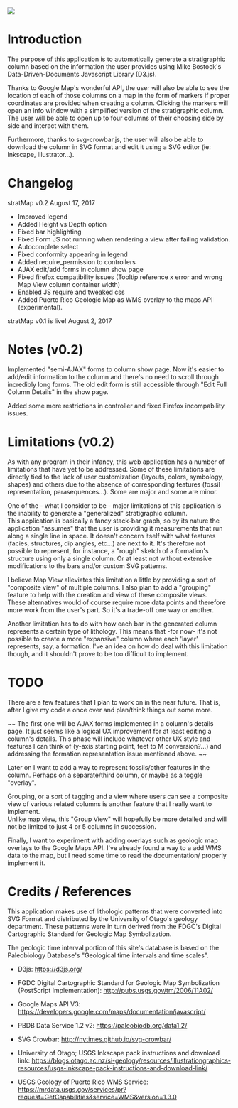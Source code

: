 <img src=http://imgur.com/aEj2oyC.png>

# Introduction

The purpose of this application is to automatically generate a stratigraphic 
column based on the information the user provides using 
Mike Bostock's Data-Driven-Documents Javascript Library (D3.js).  


Thanks to Google Map's wonderful API, the user will also be able to see the 
location of each of those columns on a map in the form of markers if proper 
coordinates are provided when creating a column.  Clicking the markers will open 
an info window with a simplified version of the stratigraphic column.  The user
will be able to open up to four columns of their choosing side by side and 
interact with them.


Furthermore, thanks to svg-crowbar.js, the user will also be able to download 
the column in SVG format and edit it using a SVG editor
(ie: Inkscape, Illustrator...).


# Changelog


stratMap v0.2 August 17, 2017
+ Improved legend
+ Added Height vs Depth option
+ Fixed bar highlighting
+ Fixed Form JS not running when rendering a view after failing validation.
+ Autocomplete select
+ Fixed conformity appearing in legend
+ Added require_permission to controllers
+ AJAX edit/add forms in column show page
+ Fixed firefox compatibility issues (Tooltip reference x error and wrong Map View column container width)
+ Enabled JS require and tweaked css
+ Added Puerto Rico Geologic Map as WMS overlay to the maps API (experimental).


stratMap v0.1 is live! August 2, 2017


# Notes (v0.2)


Implemented "semi-AJAX" forms to column show page.  Now it's easier to add/edit
information to the column and there's no need to scroll through incredibly
long forms.  The old edit form is still accessible through "Edit Full Column Details"
in the show page.

Added some more restrictions in controller and fixed Firefox incompability 
issues.


# Limitations (v0.2)


As with any program in their infancy, this web application has a number of 
limitations that have yet to be addressed.  Some of these limitations are
directly tied to the lack of user customization (layouts, colors, symbology, shapes)
and others due to the absence of corresponding features (fossil representation, 
parasequences...).  Some are major and some are minor.


One of the - what I consider to be - major limitations of this application 
is the inability to generate a "generalized" stratigraphic column.  
This application is basically a fancy stack-bar graph, so by its nature 
the application "assumes" that the user is providing it measurements 
that run along a single line in space.  It doesn't concern itself with what features
(facies, structures, dip angles, etc...) are next to it.  It's therefore not 
possible to represent, for instance, a "rough" sketch of a formation's structure using 
only a single column.  Or at least not without extensive modifications to the 
bars and/or custom SVG patterns.


I believe Map View alleviates this limitation a little by 
providing a sort of "composite view" of multiple columns.  I also plan to add a 
"grouping" feature to help with the creation and view of these composite views.  
These alternatives would of course require more data points and therefore
more work from the user's part.  So it's a trade-off one way or another.


Another limitation has to do with how each bar in the generated column represents 
a certain type of lithology.  This means that -for now- it's not possible to create
a more "expansive" column where each 'layer' represents, say, a formation.  I've an
idea on how do deal with this limitation though, and it shouldn't prove to be too
difficult to implement.


# TODO


There are a few features that I plan to work on in the near future.  That is,
after I give my code a once over and plan/think things out some more.


~~ The first one will be AJAX forms implemented in a column's details
page.  It just seems like a logical UX improvement for at least editing
a column's details.  This phase will include whatever other UX style and features
I can think of (y-axis starting point, feet to M conversion?...) and 
addressing the formation representation issue mentioned above. ~~


Later on I want to add a way to represent fossils/other features 
in the column.  Perhaps on a separate/third column, or maybe as a toggle "overlay".


Grouping, or a sort of tagging and a view where users can see a composite view
of various related columns is another feature that I really want to implement.  
Unlike map view, this "Group View" will hopefully be more detailed and will not
be limited to just 4 or 5 columns in succession.


Finally, I want to experiment with adding overlays such as geologic map overlays 
to the Google Maps API.  I've already found a way to a add WMS data to the map, but I 
need some time to read the documentation/ properly implement it.


# Credits / References


This application makes use of lithologic patterns that were converted into 
SVG Format and distributed by the University of Otago's geology department.  These patterns were
in turn derived from the FDGC's Digital Cartographic Standard for Geologic Map 
Symbolization.


The geologic time interval portion of this site's database is based on the 
Paleobiology Database's "Geological time intervals and time scales".


+ D3js:
https://d3js.org/


+ FGDC Digital Cartographic Standard for Geologic Map Symbolization (PostScript Implementation):
http://pubs.usgs.gov/tm/2006/11A02/


+ Google Maps API V3:
https://developers.google.com/maps/documentation/javascript/


+ PBDB Data Service 1.2 v2:
https://paleobiodb.org/data1.2/


+ SVG Crowbar:
http://nytimes.github.io/svg-crowbar/


+ University of Otago; USGS Inkscape pack instructions and download link:
https://blogs.otago.ac.nz/si-geology/resources/illustrationgraphics-resources/usgs-inkscape-pack-instructions-and-download-link/


+ USGS Geology of Puerto Rico WMS Service:
https://mrdata.usgs.gov/services/pr?request=GetCapabilities&service=WMS&version=1.3.0